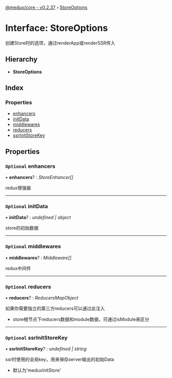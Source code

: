 [@medux/core - v0.2.37](../README.md) › [StoreOptions](storeoptions.md)

# Interface: StoreOptions

创建Store时的选项，通过renderApp或renderSSR传入

## Hierarchy

* **StoreOptions**

## Index

### Properties

* [enhancers](storeoptions.md#optional-enhancers)
* [initData](storeoptions.md#optional-initdata)
* [middlewares](storeoptions.md#optional-middlewares)
* [reducers](storeoptions.md#optional-reducers)
* [ssrInitStoreKey](storeoptions.md#optional-ssrinitstorekey)

## Properties

### `Optional` enhancers

• **enhancers**? : *StoreEnhancer[]*

redux增强器

___

### `Optional` initData

• **initData**? : *undefined | object*

store的初始数据

___

### `Optional` middlewares

• **middlewares**? : *Middleware[]*

redux中间件

___

### `Optional` reducers

• **reducers**? : *ReducersMapObject*

如果你需要独立的第三方reducers可以通过此注入
- store根节点下reducers数据和module数据，可通过isModule来区分

___

### `Optional` ssrInitStoreKey

• **ssrInitStoreKey**? : *undefined | string*

ssr时使用的全局key，用来保存server输出的初始Data
- 默认为'meduxInitStore'
